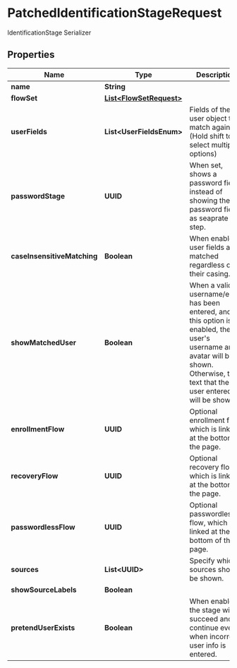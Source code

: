 

# PatchedIdentificationStageRequest

IdentificationStage Serializer

## Properties

| Name | Type | Description | Notes |
|------------ | ------------- | ------------- | -------------|
|**name** | **String** |  |  [optional] |
|**flowSet** | [**List&lt;FlowSetRequest&gt;**](FlowSetRequest.md) |  |  [optional] |
|**userFields** | **List&lt;UserFieldsEnum&gt;** | Fields of the user object to match against. (Hold shift to select multiple options) |  [optional] |
|**passwordStage** | **UUID** | When set, shows a password field, instead of showing the password field as seaprate step. |  [optional] |
|**caseInsensitiveMatching** | **Boolean** | When enabled, user fields are matched regardless of their casing. |  [optional] |
|**showMatchedUser** | **Boolean** | When a valid username/email has been entered, and this option is enabled, the user&#39;s username and avatar will be shown. Otherwise, the text that the user entered will be shown |  [optional] |
|**enrollmentFlow** | **UUID** | Optional enrollment flow, which is linked at the bottom of the page. |  [optional] |
|**recoveryFlow** | **UUID** | Optional recovery flow, which is linked at the bottom of the page. |  [optional] |
|**passwordlessFlow** | **UUID** | Optional passwordless flow, which is linked at the bottom of the page. |  [optional] |
|**sources** | **List&lt;UUID&gt;** | Specify which sources should be shown. |  [optional] |
|**showSourceLabels** | **Boolean** |  |  [optional] |
|**pretendUserExists** | **Boolean** | When enabled, the stage will succeed and continue even when incorrect user info is entered. |  [optional] |



